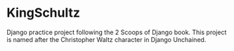 # KingSchultz
Django practice project following the 2 Scoops of Django book. This project is named after the Christopher Waltz character in Django Unchained.
